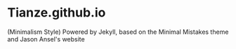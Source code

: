# Tianze.github.io
(Minimalism Style) Powered by Jekyll, based on the Minimal Mistakes theme and Jason Ansel's website
